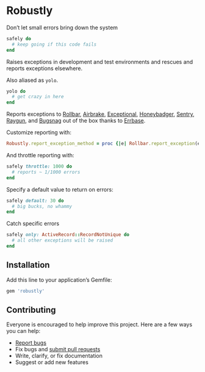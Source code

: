 # Robustly

Don’t let small errors bring down the system

```ruby
safely do
  # keep going if this code fails
end
```

Raises exceptions in development and test environments and rescues and reports exceptions elsewhere.

Also aliased as `yolo`.

```ruby
yolo do
  # get crazy in here
end
```

Reports exceptions to [Rollbar](https://rollbar.com/), [Airbrake](https://airbrake.io/), [Exceptional](http://www.exceptional.io/), [Honeybadger](https://www.honeybadger.io/), [Sentry](https://getsentry.com/), [Raygun](https://raygun.io/), and [Bugsnag](https://bugsnag.com/) out of the box thanks to [Errbase](https://github.com/ankane/errbase).

Customize reporting with:

```ruby
Robustly.report_exception_method = proc {|e| Rollbar.report_exception(e) }
```

And throttle reporting with:

```ruby
safely throttle: 1000 do
  # reports ~ 1/1000 errors
end
```

Specify a default value to return on errors:

```ruby
safely default: 30 do
  # big bucks, no whammy
end
```

Catch specific errors

```ruby
safely only: ActiveRecord::RecordNotUnique do
  # all other exceptions will be raised
end
```

## Installation

Add this line to your application’s Gemfile:

```ruby
gem 'robustly'
```

## Contributing

Everyone is encouraged to help improve this project. Here are a few ways you can help:

- [Report bugs](https://github.com/ankane/robustly/issues)
- Fix bugs and [submit pull requests](https://github.com/ankane/robustly/pulls)
- Write, clarify, or fix documentation
- Suggest or add new features
